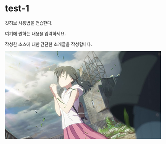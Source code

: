 # test-1
깃허브 사용법을 연습한다.

여기에 원하는 내용을 입력하세요.

작성한 소스에 대한 간단한 소개글을 작성합니다.

![아마노 히나](./images/날씨의아이(스틸컷2).jpg)
